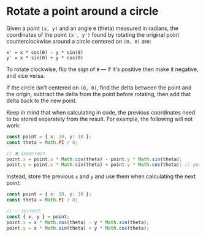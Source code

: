 # Rotate a point around a circle

Given a point `(x, y)` and an angle `θ` (theta) measured in radians, the coordinates of the point `(x', y')` found by rotating the original point counterclockwise around a circle centered on `(0, 0)` are:

```
x' = x * cos(θ) - y * sin(θ)
y' = x * sin(θ) + y * cos(θ)
```

To rotate clockwise, flip the sign of `θ` — if it's positive then make it negative, and vice versa.

If the circle isn't centered on `(0, 0)`, find the delta between the point and the origin, subtract the delta from the point before rotating, then add that delta back to the new point.

Keep in mind that when calculating in code, the previous coordinates need to be stored separately from the result. For example, the following will not work:

```js
const point = { x: 10, y: 10 };
const theta = Math.PI / 8;

// ❌ incorrect
point.x = point.x * Math.cos(theta) - point.y * Math.sin(theta);
point.y = point.x * Math.sin(theta) + point.y * Math.cos(theta); // point.x is different now!
```

Instead, store the previous `x` and `y` and use them when calculating the next point:

```js
const point = { x: 10, y: 10 };
const theta = Math.PI / 8;

// ✅ correct
const { x, y } = point;
point.x = x * Math.cos(theta) - y * Math.sin(theta);
point.y = x * Math.sin(theta) + y * Math.cos(theta);
```

